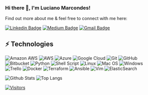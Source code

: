 ### Hi there 👋, I'm Luciano Marcondes!

<!--
**lucianobm/lucianobm** is a ✨ _special_ ✨ repository because its `README.md` (this file) appears on your GitHub profile.

Here are some ideas to get you started:

- 🔭 I’m currently working on ...
- 🌱 I’m currently learning ...
- 👯 I’m looking to collaborate on ...
- 🤔 I’m looking for help with ...
- 💬 Ask me about ...
- 📫 How to reach me: ...
- 😄 Pronouns: ...
- ⚡ Fun fact: ...
-->

<!-- Introduce yourself and give a brief introduction about yourself here.  Also include what tech you're interested in and what you are currently learning -->

Find out more about me & feel free to connect with me here:

<!-- Replace the fields below with the information requested. Remember to remove the encapsulating <> characters. For spaces in names, use %20 (e.g. Name%20Surname) -->

[![Linkedin Badge](https://img.shields.io/badge/-Luciano%20Marcondes-blue?style=flat-square&logo=Linkedin&logoColor=white&link=https://www.linkedin.com/in/lucianomarcondes/)](https://www.linkedin.com/in/lucianomarcondes/)
[![Medium Badge](https://img.shields.io/badge/Luciano%20Marcondes-12100E?style=flat-square&logo=medium&logoColor=white&link=https://www.medium.com/@lucianobm/)](https://www.medium.com/@lucianobm/)
[![Gmail Badge](https://img.shields.io/badge/-lucianobm@gmail.com-c14438?style=flat-square&logo=Gmail&logoColor=white&link=mailto:lucianobm@gmail.com)](mailto:lucianobm@gmail.com)

## ⚡ Technologies

<!-- Check out the Badges folder for more badges -->

![Amazon AWS](https://img.shields.io/badge/Amazon%20AWS-232F3E?style=flat-square&logo=amazon-aws)
![AWS](https://img.shields.io/badge/AWS-%23FF9900.svg?style=for-the-badge&logo=amazon-aws&logoColor=white)
![Azure](https://img.shields.io/badge/azure-%230072C6.svg?style=for-the-badge&logo=microsoftazure&logoColor=white)
![Google Cloud](https://img.shields.io/badge/GoogleCloud-%234285F4.svg?style=for-the-badge&logo=google-cloud&logoColor=white)
![Git](https://img.shields.io/badge/-Git-black?style=flat-square&logo=git)
![GitHub](https://img.shields.io/badge/-GitHub-181717?style=flat-square&logo=github)
![Bitbucket](https://img.shields.io/badge/bitbucket-%230047B3.svg?style=for-the-badge&logo=bitbucket&logoColor=white)
![Python](https://img.shields.io/badge/-Python-black?style=flat-square&logo=Python)
![Shell Script](https://img.shields.io/badge/shell_script-%23121011.svg?style=for-the-badge&logo=gnu-bash&logoColor=white)
![Linux](https://img.shields.io/badge/Linux-FCC624?style=flat-square&logo=linux&logoColor=black)
![Mac OS](https://img.shields.io/badge/mac%20os-000000?style=for-the-badge&logo=macos&logoColor=F0F0F0)
![Windows](https://img.shields.io/badge/Windows-0078D6?style=for-the-badge&logo=windows&logoColor=white)
![Trello](https://img.shields.io/badge/Trello-%23026AA7.svg?style=flat-square&logo=Trello&logoColor=white)
![Docker](https://img.shields.io/badge/docker-%230db7ed.svg?style=for-the-badge&logo=docker&logoColor=white)
![Terraform](https://img.shields.io/badge/terraform-%235835CC.svg?style=for-the-badge&logo=terraform&logoColor=white)
![Ansible](https://img.shields.io/badge/ansible-%231A1918.svg?style=for-the-badge&logo=ansible&logoColor=white)
![Vim](https://img.shields.io/badge/VIM-%2311AB00.svg?style=for-the-badge&logo=vim&logoColor=white)
![ElasticSearch](https://img.shields.io/badge/-ElasticSearch-005571?style=for-the-badge&logo=elasticsearch)

<!-- Replace the fields below with the information requested. Remember to remove the encapsulating <> characters. -->

![Github Stats](https://github-readme-stats.vercel.app/api?username=lucianobm&count_private=true&show_icons=true&include_all_commits=true)
![Top Langs](https://github-readme-stats.vercel.app/api/top-langs/?username=lucianobm&hide=TeX&layout=compact)


[![Visitors](https://api.visitorbadge.io/api/visitors?path=lucianobm%2Flucianobm&label=VISITORS&countColor=%23263759)](https://visitorbadge.io/status?path=lucianobm%lucianobm)
